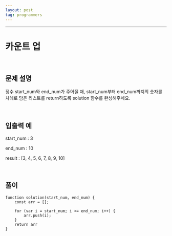```yaml
---
layout: post
tag: programmers
---
```

***

# 카운트 업
<br>

## 문제 설명
정수 start_num와 end_num가 주어질 때, start_num부터 end_num까지의 숫자를 차례로 담은 리스트를 return하도록 solution 함수를 완성해주세요.

<br>


## 입출력 예
start_num : 3

end_num : 10

result : [3, 4, 5, 6, 7, 8, 9, 10] 

<br>

## 풀이

```
function solution(start_num, end_num) {
    const arr = [];
    
    for (var i = start_num; i <= end_num; i++) {
        arr.push(i);
    }
    return arr
}
```
<br>

